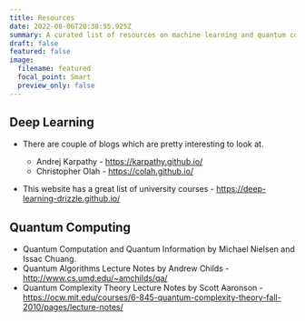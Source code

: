 ```yaml
---
title: Resources
date: 2022-08-06T20:38:55.925Z
summary: A curated list of resources on machine learning and quantum computing.
draft: false
featured: false
image:
  filename: featured
  focal_point: Smart
  preview_only: false
---
```

## Deep Learning

* There are couple of blogs which are pretty interesting to look at. 

  * Andrej Karpathy - <https://karpathy.github.io/>
  * Christopher Olah - <https://colah.github.io/>  
* This website has a great list of university courses - <https://deep-learning-drizzle.github.io/> 

## Quantum Computing 

* Quantum Computation and Quantum Information by Michael Nielsen and Issac Chuang. 
* Quantum Algorithms Lecture Notes by Andrew Childs - <http://www.cs.umd.edu/~amchilds/qa/> 
* Quantum Complexity Theory Lecture Notes by Scott Aaronson - <https://ocw.mit.edu/courses/6-845-quantum-complexity-theory-fall-2010/pages/lecture-notes/>